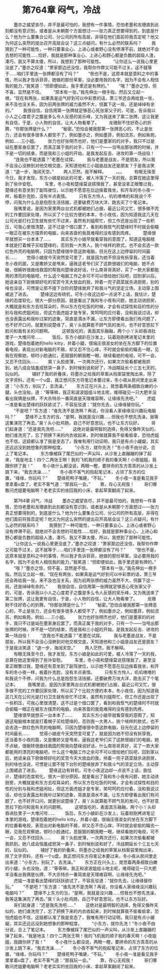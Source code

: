 # 　　第764章 闷气，冷战
　　墨亦之威望丧尽，并不是最可怕的，我想有一件事情，恐怕老墨和龙珊直到此刻都没有意识到，或者是从未朝那个方面想过——张力真正想要得到的，到底是什么？他为什么要集合公司、分公司的所有高层，非得在他们面前将我否定呢？他又为何这么突然的提出召开高层会议？这三点疑问，有什么必然的联系吗？
　　我猜到了一种可能性，一种只要事业心、上进心或者野心没有停滞不前，就绝对不会去想的可能性……恰好，我就是那种事业心、上进心和野心都是负数的超级人渣，凑巧，我又不算太傻，所以，我想到了那种可能性。
　　“让你这么一说我心里更没底了，”墨亦之叹道：“萧家那边还没信，我帮你作弊又可能不过关，这不就等于……咱们手里连一张牌都没有了吗？”
　　“倒也不是，这原本就是意料之中的事情，所以我才告诉菲菲，她做的那份草案，没必要用我的名字，因为不会有人相信我的能力，”我笑道：“但即便如此，我手里还是有牌的。”
　　“哦？”墨亦之惊，但不喜，显然是不信。
　　“原本有一张，”我先伸出一根手指，然后又立起一根，“现在有两张，如果真是运气好到可以中彩票的话，萧三爷还会再给我一张，来不及也没关系，因为前两张牌的威力虽然不大，但赢下这一局，还是绰绰有余的。”
　　我很自信，自信用第一张牌就足够恶心死张家父子的，可是，告诉我以小人之心度君子之腹是多么令人反感的吴乐峰，又为我送来了第二张牌，这让我更有自信，于是，小人物的自信，让大人物看晕了。
　　龙珊耐不住好奇心的折腾，“你那张牌是什么？”
　　“秘密。”恐怕会被我那第一张牌恶心的，不止是张力，还会有很多很多人都受不了，例如墨亦之，例如墨菲，例如流苏，例如紫苑，例如……三小姐。
　　张力也好张明杰也好，他们是墨家的的对手，我只不过是站在墨家身后罢了，而真正属于我的对手，只有一个——当甩出那张牌的时候，并不是一切的结束，而是我和三小姐的开始，是我发起反击、进攻的第一场战役！
　　“连我也不能透露？”老墨在试探。
　　我与老墨是战友，不是朋友，所以我不会没心没肺到对他交根交底，天知道他和三小姐是战友还是朋友？于是我淡笑道：“退一步，海阔天空。”
　　两人茫然，我不解释。
　　。。。
　　有眼无珠至今日，我才发现，东方小娘是如此的可爱，被人冷落了一天的我，总算在她这里得到了些许安慰。
　　车里，冬小夜和楚缘莫说搭理我了，甚至没拿正眼瞥过我，楚缘还有意坐到了副驾驶位，以示她不愿意在后边挨着我坐，和开车的冬小夜一样，板着扑克脸，没有半点表情。
　　只有东方怜人，叽叽喳喳的和我说个不停，问我为什么总是抱怨生活拮据，还要破费万块大洋，跑去买了个笔记本。
　　我嘴里说，是因为家里两台台式机都被她们占据，最近公司又忙，很多做不完的工作要回家处理，所以买了个比较方便的本本，冬小夜信，因为知道我这几天在公司光是打扫卫生就有些忙不过来，虽然有刘姐帮忙，但工作还是出现了一些积压，可我心里很清楚，这不过是个借口罢了，看到和我怄气的楚缘时不时就会偷瞄一眼正在被东方摆弄的电脑，向来吝啬的我竟难得的没有感到肉疼。
　　楚缘很早就想买一台本本了……
　　其实东方小娘早就看穿我的意图了，知道这电脑根本就是打着幌子买给楚缘的，否则我一大男人，挑个啥样的款式，也不会去选一款红色外壳的电脑啊，只因为楚缘很中意这款电脑，目光在这上边停留的时间最长……
　　觉得小娘皮今天突然变可爱了，就是因为她不但没有拆穿我，还当着冬小夜的面，又是撒娇又是甩来，逼我这老爷们买了这款很娘们的电脑，她不点破，很婉转很曲线救国的帮我向楚缘说好话，什么南哥哥真好，买了一款大家都能用的漂亮的电脑吧，什么这个电脑工作之余可不可以借给她们玩吧，回到家以后，她说亲自下厨做顿好吃的奖赏今天大放血的我，拎着一兜子蔬菜就杀进厨房，别的啥也没说，可愣是让那不擅下台阶的楚缘放弃了和我斗气的坚定立场，主动穿上围裙追了进去。
　　楚缘这边有转机，可冬小夜这边却一点说不上话，我估计，楚缘的态度软化，很大一部分原因，就是看出了我和冬小夜有问题，她主动进厨房，大概就是和东方去咬耳朵的，所以东方在吃饭的时候，才会有试探性和目的性的分别与我和虎姐闲扯，但这方面虎姐才是专家，笑呵呵的应付着，没和我说过话，却也没表露出和我吵过架的迹象，简直是滴水不漏，让东方即便看出我们有问题了，也不好开口问，就更别说楚缘了，臭丫头就算能不顾气氛的发问，也不好意思拉下脸问和我有关的问题啊。
　　这顿饭吃的，表面其乐融融，两个小丫头却吞进肚里子一大堆问号……
　　饭后，东方小娘趴在沙发上，玩着刚刚拷进笔记本里的游戏，楚缘抱着她的hello kitty，并着小腿，很端庄很淑女的坐在东方脚下的位置看电视，表现出对新电脑的不屑，却又忍不住心痒，不时就会偷偷的瞄去一眼，见我在观察她，顿时小脸通红，恶狠狠的朝我瞪一眼，继续看她的电视，可不一会，又忍不住回头……
　　臭丫头脸皮薄，一次两次还行，如果次次偷看都被我抓到，她八成会恼羞成怒哭一鼻子，到时候别说和好了，冷战期延长个三五七天的，玩似的。
　　铺好了我的折叠床，将墨亦之给我的草案从档案袋里掏出来，除了文字资料，还有一个u盘，我正想问东方将笔记本要过来，冬小夜从房间里走出来道：“小东方，别玩了，去洗澡。”
　　东方正在兴头上，晃悠着两条细致白嫩的小腿，头也没抬，道：“等等嘛，我正和波波姐组斗地主呢，难得碰见一只大肥羊没看出我俩是伙牌，不大杀特杀一番简直是天理难容啊，让缘缘先洗吧。”
　　虎姐一准是看出楚缘的跃跃欲试了，不容反驳道：“就你先去，让缘缘替你玩。”
　　“不是吧？”东方道：“谁先洗不是洗啊？再说，你没看人家缘缘没兴趣玩电脑吗？”
　　楚缘不上东方的当，“是啊，我就是没兴趣……但我也不想先洗澡，我等这集演完了再去。”臭丫头小肚鸡肠，自己不好意思玩，也不让东方玩好。
　　哥们起身道：“还是我先洗吧……”
　　这绝对是最明智的选择，免得又像昨天似的，她们谁洗完了，忘了把换下来的内衣收起来，到时候就算我不偷看偷拿，恐怕虎姐也不信，这妞都认准了我是变态了，我唯有用行动证明，我只是有点小龌龊，其实还远远没到她想象的那种程度。
　　“小东方，就你先洗！”冬小夜不由分说，合上了笔记本。
　　东方像被踩了尾巴似的一声尖叫，从沙发上直蹦蹦的弹了起来，“我是地主！四个二两张王啊！我的飞机我的顺子我的春天啊！小夜姐姐，我跟你拼了我！”
　　冬小夜什么都没说，两眼一瞪，要拼命的东方乖乖的从沙发上跳下来，“我去洗澡……”
　　冬小夜不客气的抱起笔记本，占领了东方的位置，“缘缘，你玩吗？”
　　楚缘死鸭子嘴硬，“不玩。”
　　冬小夜一准是看见我手里拿着u盘了，老实不客气道：“那我玩一会。”
　　靠，存心无视我！
　　哥们哪敢问虎姐要电脑啊？老老实实的坐回我的小床，拿起草案翻阅了起来。

　　第764章 闷气，冷战
　　墨亦之威望丧尽，并不是最可怕的，我想有一件事情，恐怕老墨和龙珊直到此刻都没有意识到，或者是从未朝那个方面想过——张力真正想要得到的，到底是什么？他为什么要集合公司、分公司的所有高层，非得在他们面前将我否定呢？他又为何这么突然的提出召开高层会议？这三点疑问，有什么必然的联系吗？
　　我猜到了一种可能性，一种只要事业心、上进心或者野心没有停滞不前，就绝对不会去想的可能性……恰好，我就是那种事业心、上进心和野心都是负数的超级人渣，凑巧，我又不算太傻，所以，我想到了那种可能性。
　　“让你这么一说我心里更没底了，”墨亦之叹道：“萧家那边还没信，我帮你作弊又可能不过关，这不就等于……咱们手里连一张牌都没有了吗？”
　　“倒也不是，这原本就是意料之中的事情，所以我才告诉菲菲，她做的那份草案，没必要用我的名字，因为不会有人相信我的能力，”我笑道：“但即便如此，我手里还是有牌的。”
　　“哦？”墨亦之惊，但不喜，显然是不信。
　　“原本有一张，”我先伸出一根手指，然后又立起一根，“现在有两张，如果真是运气好到可以中彩票的话，萧三爷还会再给我一张，来不及也没关系，因为前两张牌的威力虽然不大，但赢下这一局，还是绰绰有余的。”
　　我很自信，自信用第一张牌就足够恶心死张家父子的，可是，告诉我以小人之心度君子之腹是多么令人反感的吴乐峰，又为我送来了第二张牌，这让我更有自信，于是，小人物的自信，让大人物看晕了。
　　龙珊耐不住好奇心的折腾，“你那张牌是什么？”
　　“秘密。”恐怕会被我那第一张牌恶心的，不止是张力，还会有很多很多人都受不了，例如墨亦之，例如墨菲，例如流苏，例如紫苑，例如……三小姐。
　　张力也好张明杰也好，他们是墨家的的对手，我只不过是站在墨家身后罢了，而真正属于我的对手，只有一个——当甩出那张牌的时候，并不是一切的结束，而是我和三小姐的开始，是我发起反击、进攻的第一场战役！
　　“连我也不能透露？”老墨在试探。
　　我与老墨是战友，不是朋友，所以我不会没心没肺到对他交根交底，天知道他和三小姐是战友还是朋友？于是我淡笑道：“退一步，海阔天空。”
　　两人茫然，我不解释。
　　。。。
　　有眼无珠至今日，我才发现，东方小娘是如此的可爱，被人冷落了一天的我，总算在她这里得到了些许安慰。
　　车里，冬小夜和楚缘莫说搭理我了，甚至没拿正眼瞥过我，楚缘还有意坐到了副驾驶位，以示她不愿意在后边挨着我坐，和开车的冬小夜一样，板着扑克脸，没有半点表情。
　　只有东方怜人，叽叽喳喳的和我说个不停，问我为什么总是抱怨生活拮据，还要破费万块大洋，跑去买了个笔记本。
　　我嘴里说，是因为家里两台台式机都被她们占据，最近公司又忙，很多做不完的工作要回家处理，所以买了个比较方便的本本，冬小夜信，因为知道我这几天在公司光是打扫卫生就有些忙不过来，虽然有刘姐帮忙，但工作还是出现了一些积压，可我心里很清楚，这不过是个借口罢了，看到和我怄气的楚缘时不时就会偷瞄一眼正在被东方摆弄的电脑，向来吝啬的我竟难得的没有感到肉疼。
　　楚缘很早就想买一台本本了……
　　其实东方小娘早就看穿我的意图了，知道这电脑根本就是打着幌子买给楚缘的，否则我一大男人，挑个啥样的款式，也不会去选一款红色外壳的电脑啊，只因为楚缘很中意这款电脑，目光在这上边停留的时间最长……
　　觉得小娘皮今天突然变可爱了，就是因为她不但没有拆穿我，还当着冬小夜的面，又是撒娇又是甩来，逼我这老爷们买了这款很娘们的电脑，她不点破，很婉转很曲线救国的帮我向楚缘说好话，什么南哥哥真好，买了一款大家都能用的漂亮的电脑吧，什么这个电脑工作之余可不可以借给她们玩吧，回到家以后，她说亲自下厨做顿好吃的奖赏今天大放血的我，拎着一兜子蔬菜就杀进厨房，别的啥也没说，可愣是让那不擅下台阶的楚缘放弃了和我斗气的坚定立场，主动穿上围裙追了进去。
　　楚缘这边有转机，可冬小夜这边却一点说不上话，我估计，楚缘的态度软化，很大一部分原因，就是看出了我和冬小夜有问题，她主动进厨房，大概就是和东方去咬耳朵的，所以东方在吃饭的时候，才会有试探性和目的性的分别与我和虎姐闲扯，但这方面虎姐才是专家，笑呵呵的应付着，没和我说过话，却也没表露出和我吵过架的迹象，简直是滴水不漏，让东方即便看出我们有问题了，也不好开口问，就更别说楚缘了，臭丫头就算能不顾气氛的发问，也不好意思拉下脸问和我有关的问题啊。
　　这顿饭吃的，表面其乐融融，两个小丫头却吞进肚里子一大堆问号……
　　饭后，东方小娘趴在沙发上，玩着刚刚拷进笔记本里的游戏，楚缘抱着她的hello kitty，并着小腿，很端庄很淑女的坐在东方脚下的位置看电视，表现出对新电脑的不屑，却又忍不住心痒，不时就会偷偷的瞄去一眼，见我在观察她，顿时小脸通红，恶狠狠的朝我瞪一眼，继续看她的电视，可不一会，又忍不住回头……
　　臭丫头脸皮薄，一次两次还行，如果次次偷看都被我抓到，她八成会恼羞成怒哭一鼻子，到时候别说和好了，冷战期延长个三五七天的，玩似的。
　　铺好了我的折叠床，将墨亦之给我的草案从档案袋里掏出来，除了文字资料，还有一个u盘，我正想问东方将笔记本要过来，冬小夜从房间里走出来道：“小东方，别玩了，去洗澡。”
　　东方正在兴头上，晃悠着两条细致白嫩的小腿，头也没抬，道：“等等嘛，我正和波波姐组斗地主呢，难得碰见一只大肥羊没看出我俩是伙牌，不大杀特杀一番简直是天理难容啊，让缘缘先洗吧。”
　　虎姐一准是看出楚缘的跃跃欲试了，不容反驳道：“就你先去，让缘缘替你玩。”
　　“不是吧？”东方道：“谁先洗不是洗啊？再说，你没看人家缘缘没兴趣玩电脑吗？”
　　楚缘不上东方的当，“是啊，我就是没兴趣……但我也不想先洗澡，我等这集演完了再去。”臭丫头小肚鸡肠，自己不好意思玩，也不让东方玩好。
　　哥们起身道：“还是我先洗吧……”
　　这绝对是最明智的选择，免得又像昨天似的，她们谁洗完了，忘了把换下来的内衣收起来，到时候就算我不偷看偷拿，恐怕虎姐也不信，这妞都认准了我是变态了，我唯有用行动证明，我只是有点小龌龊，其实还远远没到她想象的那种程度。
　　“小东方，就你先洗！”冬小夜不由分说，合上了笔记本。
　　东方像被踩了尾巴似的一声尖叫，从沙发上直蹦蹦的弹了起来，“我是地主！四个二两张王啊！我的飞机我的顺子我的春天啊！小夜姐姐，我跟你拼了我！”
　　冬小夜什么都没说，两眼一瞪，要拼命的东方乖乖的从沙发上跳下来，“我去洗澡……”
　　冬小夜不客气的抱起笔记本，占领了东方的位置，“缘缘，你玩吗？”
　　楚缘死鸭子嘴硬，“不玩。”
　　冬小夜一准是看见我手里拿着u盘了，老实不客气道：“那我玩一会。”
　　靠，存心无视我！
　　哥们哪敢问虎姐要电脑啊？老老实实的坐回我的小床，拿起草案翻阅了起来。

